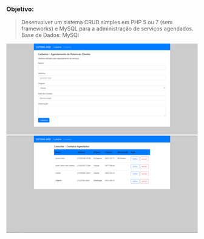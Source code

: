 ### Objetivo: 

>Desenvolver um sistema CRUD simples em PHP 5 ou 7 (sem frameworks) e MySQL para a administração de serviços agendados.<br/>
>Base de Dados: MySQl

<img src="img/readme/index.png">
<img src="img/readme/consultar.png">
